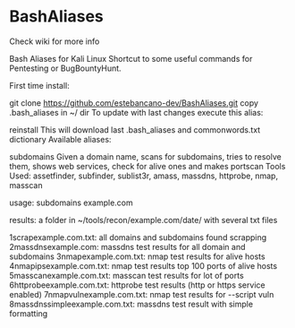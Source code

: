 # BashAliases
Check wiki for more info

Bash Aliases for Kali Linux
Shortcut to some useful commands for Pentesting or BugBountyHunt.

First time install:

git clone https://github.com/estebancano-dev/BashAliases.git
copy .bash_aliases in ~/ dir
To update with last changes execute this alias:

reinstall This will download last .bash_aliases and commonwords.txt dictionary
Available aliases:

subdomains
Given a domain name, scans for subdomains, tries to resolve them, shows web services, check for alive ones and makes portscan
Tools Used: assetfinder, subfinder, sublist3r, amass, massdns, httprobe, nmap, masscan

usage: subdomains example.com

results: a folder in ~/tools/recon/example.com/date/ with several txt files

1scrapexample.com.txt: all domains and subdomains found scrapping
2massdnsexample.com: massdns test results for all domain and subdomains
3nmapexample.com.txt: nmap test results for alive hosts
4nmapipsexample.com.txt: nmap test results top 100 ports of alive hosts
5masscanexample.com.txt: masscan test results for lot of ports
6httprobeexample.com.txt: httprobe test results (http or https service enabled)
7nmapvulnexample.com.txt: nmap test results for --script vuln
8massdnssimpleexample.com.txt: massdns test result with simple formatting
